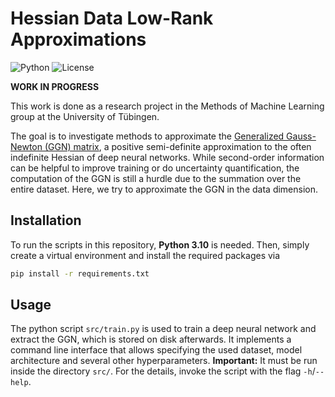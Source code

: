# Hessian Data Low-Rank Approximations

![Python](https://img.shields.io/badge/python-3.10-blue.svg)
![License](https://img.shields.io/github/license/f-lair/hessian-data-lowrank)

**WORK IN PROGRESS**

This work is done as a research project in the Methods of Machine Learning group at the University of Tübingen.

The goal is to investigate methods to approximate the [Generalized Gauss-Newton (GGN) matrix](https://aleximmer.github.io/assets/immer_msc_thesis.pdf), a positive semi-definite approximation to the often indefinite Hessian of deep neural networks.
While second-order information can be helpful to improve training or do uncertainty quantification, the computation of the GGN is still a hurdle due to the summation over the entire dataset.
Here, we try to approximate the GGN in the data dimension.


## Installation

To run the scripts in this repository, **Python 3.10** is needed.
Then, simply create a virtual environment and install the required packages via

```bash
pip install -r requirements.txt
```

## Usage

The python script `src/train.py` is used to train a deep neural network and extract the GGN, which is stored on disk afterwards.
It implements a command line interface that allows specifying the used dataset, model architecture and several other hyperparameters.
**Important:** It must be run inside the directory `src/`.
For the details, invoke the script with the flag `-h`/`--help`.